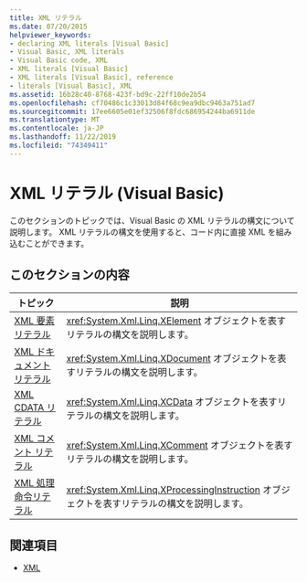 ```yaml
---
title: XML リテラル
ms.date: 07/20/2015
helpviewer_keywords:
- declaring XML literals [Visual Basic]
- Visual Basic, XML literals
- Visual Basic code, XML
- XML literals [Visual Basic]
- XML literals [Visual Basic], reference
- literals [Visual Basic], XML
ms.assetid: 16b28c40-8768-423f-bd9c-22ff10de2b54
ms.openlocfilehash: cf70486c1c33013d84f68c9ea9dbc9463a751ad7
ms.sourcegitcommit: 17ee6605e01ef32506f8fdc686954244ba6911de
ms.translationtype: MT
ms.contentlocale: ja-JP
ms.lasthandoff: 11/22/2019
ms.locfileid: "74349411"
---
```

# <a name="xml-literals-visual-basic"></a>XML リテラル (Visual Basic)
このセクションのトピックでは、Visual Basic の XML リテラルの構文について説明します。 XML リテラルの構文を使用すると、コード内に直接 XML を組み込むことができます。  
  
## <a name="in-this-section"></a>このセクションの内容  
  
|トピック|説明|  
|-----------|-----------------|  
|[XML 要素リテラル](../../../visual-basic/language-reference/xml-literals/xml-element-literal.md)|<xref:System.Xml.Linq.XElement> オブジェクトを表すリテラルの構文を説明します。|  
|[XML ドキュメント リテラル](../../../visual-basic/language-reference/xml-literals/xml-document-literal.md)|<xref:System.Xml.Linq.XDocument> オブジェクトを表すリテラルの構文を説明します。|  
|[XML CDATA リテラル](../../../visual-basic/language-reference/xml-literals/xml-cdata-literal.md)|<xref:System.Xml.Linq.XCData> オブジェクトを表すリテラルの構文を説明します。|  
|[XML コメント リテラル](../../../visual-basic/language-reference/xml-literals/xml-comment-literal.md)|<xref:System.Xml.Linq.XComment> オブジェクトを表すリテラルの構文を説明します。|  
|[XML 処理命令リテラル](../../../visual-basic/language-reference/xml-literals/xml-processing-instruction-literal.md)|<xref:System.Xml.Linq.XProcessingInstruction> オブジェクトを表すリテラルの構文を説明します。|  
  
## <a name="see-also"></a>関連項目

- [XML](../../../visual-basic/programming-guide/language-features/xml/index.md)
